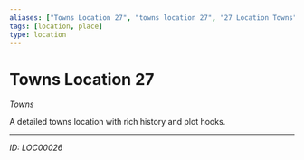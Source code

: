 ```yaml
---
aliases: ["Towns Location 27", "towns location 27", "27 Location Towns"]
tags: [location, place]
type: location
---
```


# Towns Location 27

*Towns*

A detailed towns location with rich history and plot hooks.

---
*ID: LOC00026*